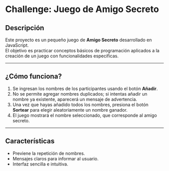 # Challenge: Juego de Amigo Secreto

## Descripción

Este proyecto es un pequeño juego de **Amigo Secreto** desarrollado en JavaScript.  
El objetivo es practicar conceptos básicos de programación aplicados a la creación de un juego con funcionalidades específicas.

---

## ¿Cómo funciona?

1. Se ingresan los nombres de los participantes usando el botón **Añadir**.  
2. No se permite agregar nombres duplicados; si intentas añadir un nombre ya existente, aparecerá un mensaje de advertencia.  
3. Una vez que hayas añadido todos los nombres, presiona el botón **Sortear** para elegir aleatoriamente un nombre ganador.  
4. El juego mostrará el nombre seleccionado, que corresponde al amigo secreto.

---

## Características

- Previene la repetición de nombres.  
- Mensajes claros para informar al usuario.  
- Interfaz sencilla e intuitiva.

